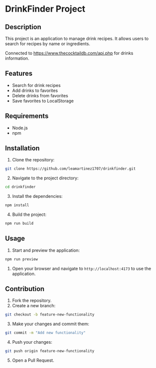 # DrinkFinder Project

## Description
This project is an application to manage drink recipes. It allows users to search for recipes by name or ingredients.

Connected to https://www.thecocktaildb.com/api.php for drinks information.

## Features
- Search for drink recipes
- Add drinks to favorites
- Delete drinks from favorites
- Save favorites to LocalStorage

## Requirements
- Node.js
- npm

## Installation
1. Clone the repository:
  ```bash
  git clone https://github.com/leamartinez1707/drinkfinder.git
  ```
2. Navigate to the project directory:
  ```bash
  cd drinkfinder
  ```
3. Install the dependencies:
  ```bash
  npm install
  ```
4. Build the project:
  ```bash
  npm run build
  ```

## Usage
1. Start and preview the application:
  ```bash
  npm run preview
  ```
1. Open your browser and navigate to `http://localhost:4173` to use the application.

## Contribution
1. Fork the repository.
2. Create a new branch:
  ```bash
  git checkout -b feature-new-functionality
  ```
3. Make your changes and commit them:
  ```bash
  git commit -m "Add new functionality"
  ```
4. Push your changes:
  ```bash
  git push origin feature-new-functionality
  ```
5. Open a Pull Request.
